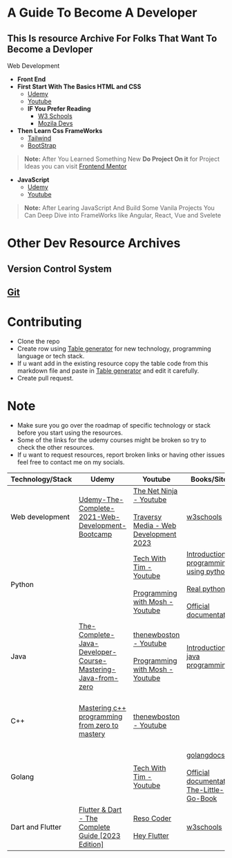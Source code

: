 
# A Guide To Become A Developer 
 ## This Is  resource Archive For Folks That Want To Become a Devloper 
 
 
 Web Development 
  * **Front End**
  * **First Start With The Basics HTML and CSS**
    * [Udemy](https://www.udemy.com/course/design-and-develop-a-killer-website-with-html5-and-css3/)
    * [Youtube](https://youtu.be/QRrPE9aj3wI)
     * **IF You Prefer Reading** 
         * [W3 Schools](https://www.w3schools.com/html/default.asp)
         * [Mozila Devs](https://developer.mozilla.org/en-US/docs/Web/HTML)
 *  **Then Learn Css FrameWorks**
     * [Tailwind](https://tailwindcss.com/)
     * [BootStrap](https://getbootstrap.com/)
 
  > **Note:** After You Learned Something New  **Do Project On it** 
  > for Project Ideas you can visit [Frontend Mentor](https://www.frontendmentor.io/)
 
   *  **JavaScript**
         * [Udemy](https://www.udemy.com/course/the-complete-javascript-course/)      
         * [Youtube](https://www.youtube.com/watch?v=hdI2bqOjy3c&ab_channel=TraversyMedia )   

  > **Note:**  After  Learing JavaScript And Build Some Vanila Projects You Can Deep Dive into FrameWorks like Angular, React, Vue and Svelete



# Other Dev Resource Archives

<table class="tg">
<thead>
  <tr>
    <th class="tg-fymr">Technology/Stack</th>
    <th class="tg-0pky"><span style="font-weight:bold">Udemy</span></th>
    <th class="tg-0pky"><span style="font-weight:bold">Youtube</span></th>
    <th class="tg-0pky"><span style="font-weight:bold">Books/Sites</span></th>
    <th class="tg-0pky"><span style="font-weight:bold">Roadmap</span></th>
    <th class="tg-0pky" colspan="2"><span style="font-weight:bold">Tools/IDEs</span></th>
  </tr>
</thead>
<tbody>
  <tr>
    <td class="tg-0pky" rowspan="2"><span style="font-weight:400;font-style:normal;text-decoration:none;color:#000">Web development</span></td>
    <td class="tg-0pky" rowspan="2"><a href="https://www.1377x.to/torrent/4744978/Udemy-The-Complete-2021-Web-Development-Bootcamp/" target="_blank" rel="noopener noreferrer">Udemy-The-Complete-2021-Web-Development-Bootcamp</a></td>
    <td class="tg-0pky" rowspan="2"><a href="https://www.google.com/url?q=https://www.google.com/url?q%3Dhttps://www.youtube.com/channel/UCW5YeuERMmlnqo4oq8vwUpg%26amp;sa%3DD%26amp;source%3Deditors%26amp;ust%3D1679488522706014%26amp;usg%3DAOvVaw3NeHbjdqkN9vm5PwpWrQLU&sa=D&source=docs&ust=1679488522735798&usg=AOvVaw3t6g7lhpRFOYvfYMIb4OVo" target="_blank" rel="noopener noreferrer">The Net Ninja - Youtube</a><br><br><a href="https://youtu.be/u72H_zZzkcw" target="_blank" rel="noopener noreferrer">Traversy Media - Web Development 2023</a></td>
    <td class="tg-0pky" rowspan="2"><a href="https://www.w3schools.com/" target="_blank" rel="noopener noreferrer">w3schools</a></td>
    <td class="tg-0pky" rowspan="2"><a href="https://roadmap.sh/frontend" target="_blank" rel="noopener noreferrer">Frontend</a><br><a href="https://roadmap.sh/backend" target="_blank" rel="noopener noreferrer">Backend</a></td>
    <td class="tg-0pky">Browsers</td>
    <td class="tg-0pky"><a href="https://www.google.com/chrome/" target="_blank" rel="noopener noreferrer">Chrome</a>, <a href="https://www.mozilla.org/en-US/firefox/new/" target="_blank" rel="noopener noreferrer">Firefox</a></td>
  </tr>
  <tr>
    <td class="tg-0pky">Text editors</td>
    <td class="tg-0pky"><a href="https://code.visualstudio.com/" target="_blank" rel="noopener noreferrer">VSCode</a>, <a href="https://www.sublimetext.com/" target="_blank" rel="noopener noreferrer">Sublime text</a>, <a href="https://www.jetbrains.com/webstorm/" target="_blank" rel="noopener noreferrer">WebStorm</a></td>
  </tr>
  <tr>
    <td class="tg-0lax" rowspan="2"><span style="color:#000">Python</span></td>
    <td class="tg-0lax" rowspan="2"></td>
    <td class="tg-0lax" rowspan="2"><a href="https://www.youtube.com/channel/UC4JX40jDee_tINbkjycV4Sg" target="_blank" rel="noopener noreferrer">Tech With Tim - Youtube</a><br><br><a href="https://www.youtube.com/c/programmingwithmosh" target="_blank" rel="noopener noreferrer">Programming with Mosh - Youtube</a></td>
    <td class="tg-0lax" rowspan="2"><a href="https://t.me/c/1648701289/244" target="_blank" rel="noopener noreferrer">Introduction to programming using python</a><br><br><a href="https://t.me/myresarchive/245" target="_blank" rel="noopener noreferrer">Real python</a><br><br><a href="https://www.python.org/about/gettingstarted/" target="_blank" rel="noopener noreferrer">Official documentation</a></td>
    <td class="tg-0lax" rowspan="2"><a href="https://roadmap.sh/python" target="_blank" rel="noopener noreferrer">Python roadmap</a></td>
    <td class="tg-0lax">Interpreter</td>
    <td class="tg-0lax"><a href="https://www.python.org/" target="_blank" rel="noopener noreferrer">Python</a></td>
  </tr>
  <tr>
    <td class="tg-0lax">Text editor/ IDE</td>
    <td class="tg-0lax"><a href="https://code.visualstudio.com/" target="_blank" rel="noopener noreferrer">VSCode</a>, <a href="https://www.sublimetext.com/" target="_blank" rel="noopener noreferrer">Sublime text</a>, <a href="https://www.jetbrains.com/pycharm/" target="_blank" rel="noopener noreferrer">Pycharm</a></td>
  </tr>
  <tr>
    <td class="tg-0lax" rowspan="2"><span style="font-weight:400;font-style:normal;color:#000">Java</span></td>
    <td class="tg-0lax" rowspan="2"><a href="https://www.1377x.to/torrent/4998907/The-Complete-Java-Developer-Course-Mastering-Java-from-zero/" target="_blank" rel="noopener noreferrer">The-Complete-Java-Developer-Course-Mastering-Java-from-zero</a></td>
    <td class="tg-0lax" rowspan="2"><a href="https://www.youtube.com/user/thenewboston" target="_blank" rel="noopener noreferrer">thenewboston - Youtube</a><br><br><a href="https://www.youtube.com/c/programmingwithmosh" target="_blank" rel="noopener noreferrer">Programming with Mosh - Youtube</a></td>
    <td class="tg-0lax" rowspan="2"><a href="https://t.me/myresarchive/246" target="_blank" rel="noopener noreferrer">Introduction to java programming</a></td>
    <td class="tg-0lax" rowspan="2"><a href="https://roadmap.sh/java" target="_blank" rel="noopener noreferrer">Java roadmap</a></td>
    <td class="tg-0lax">Compiler</td>
    <td class="tg-0lax"><a href="https://www.oracle.com/java/technologies/downloads/" target="_blank" rel="noopener noreferrer">JDK</a></td>
  </tr>
  <tr>
    <td class="tg-0lax">IDE</td>
    <td class="tg-0lax"><a href="https://www.jetbrains.com/idea/" target="_blank" rel="noopener noreferrer">Intelij IDEA</a>, <a href="https://www.oracle.com/tools/technologies/netbeans-ide.html" target="_blank" rel="noopener noreferrer">Netbeans</a>, <a href="https://www.eclipse.org/downloads/" target="_blank" rel="noopener noreferrer">Eclipse</a></td>
  </tr>
  <tr>
    <td class="tg-0lax" rowspan="2"><span style="font-weight:400;font-style:normal;text-decoration:none;color:#000">C++</span></td>
    <td class="tg-0lax" rowspan="2"><a href="https://www.1377x.to/torrent/4863484/Udemy-Mastering-C-Programming-From-Zero-to-Hero/" target="_blank" rel="noopener noreferrer">Mastering c++ programming from zero to mastery</a></td>
    <td class="tg-0lax" rowspan="2"><a href="https://www.youtube.com/user/thenewboston" target="_blank" rel="noopener noreferrer">thenewboston - Youtube</a></td>
    <td class="tg-0lax" rowspan="2"></td>
    <td class="tg-0lax" rowspan="2"><a href="https://miro.com/app/board/o9J_lpap34Q=/" target="_blank" rel="noopener noreferrer">C++ roadmap</a></td>
    <td class="tg-0lax">Compiler</td>
    <td class="tg-0lax"><a href="https://sourceforge.net/projects/mingw/" target="_blank" rel="noopener noreferrer">Mingw</a>, <a href="https://gcc.gnu.org/" target="_blank" rel="noopener noreferrer">GCC and G++</a></td>
  </tr>
  <tr>
    <td class="tg-0lax">IDE</td>
    <td class="tg-0lax"><a href="https://www.codeblocks.org/" target="_blank" rel="noopener noreferrer">Codeblocks</a>, <a href="https://www.jetbrains.com/clion/" target="_blank" rel="noopener noreferrer">Clion</a>, <a href="https://sourceforge.net/projects/orwelldevcpp/" target="_blank" rel="noopener noreferrer">Dev cpp</a></td>
  </tr>
  <tr>
    <td class="tg-0lax" rowspan="2"><span style="color:#000">Golang</span></td>
    <td class="tg-0lax" rowspan="2"></td>
    <td class="tg-0lax" rowspan="2"><a href="https://www.youtube.com/channel/UC4JX40jDee_tINbkjycV4Sg" target="_blank" rel="noopener noreferrer">Tech With Tim - Youtube</a></td>
    <td class="tg-0lax" rowspan="2"><a href="https://golangdocs.com/" target="_blank" rel="noopener noreferrer">golangdocs</a><br><br><a href="https://go.dev/doc/" target="_blank" rel="noopener noreferrer">Official documentation</a><br><a href="https://www.openmymind.net/The-Little-Go-Book/" target="_blank" rel="noopener noreferrer">The-Little-Go-Book</a></td>
    <td class="tg-0lax" rowspan="2"><a href="https://roadmap.sh/golang" target="_blank" rel="noopener noreferrer">Golang roadmap</a></td>
    <td class="tg-0lax">Compiler</td>
    <td class="tg-0lax"><a href="https://go.dev/doc/install" target="_blank" rel="noopener noreferrer">Go</a></td>
  </tr>
  <tr>
    <td class="tg-0lax">IDE</td>
    <td class="tg-0lax"><a href="https://code.visualstudio.com/" target="_blank" rel="noopener noreferrer">VSCode</a> ,<a href="https://www.jetbrains.com/go/download/" target="_blank" rel="noopener noreferrer">Goland</a></td>
  </tr>
   <tr>
    <td class="tg-0pky" rowspan="2"><span style="font-weight:400;font-style:normal;text-decoration:none;color:#000">Dart and Flutter</span></td>
    <td class="tg-0pky" rowspan="2"><a href="https://www.udemy.com/course/learn-flutter-dart-to-build-ios-android-apps/" target="_blank" rel="noopener noreferrer">Flutter & Dart - The Complete Guide [2023 Edition]</a></td>
    <td class="tg-0pky" rowspan="2"><a href="https://www.youtube.com/@ResoCoder" target="_blank" rel="noopener noreferrer">Reso Coder</a><br><br><a href="https://www.youtube.com/@HeyFlutter" target="_blank" rel="noopener noreferrer">Hey Flutter</a></td>
    <td class="tg-0pky" rowspan="2"><a href="https://www.w3schools.com/" target="_blank" rel="noopener noreferrer">w3schools</a></td>
    <td class="tg-0pky" rowspan="2"><br><a href="https://roadmap.sh/flutter" target="_blank" rel="noopener noreferrer">Flutter</a></td>
    <td class="tg-0pky">IDE</td>
    <td class="tg-0pky"><a href="https://dartpad.dev/?" target="_blank" rel="noopener noreferrer">Dart Pad</a>, <a href="https://www.google.com/url?sa=t&rct=j&q=&esrc=s&source=web&cd=&cad=rja&uact=8&ved=2ahUKEwiawMal09T_AhXaO-wKHcGGC5QQFnoECBMQAQ&url=https%3A%2F%2Fcode.visualstudio.com%2F&usg=AOvVaw15O90sm1ios8AUpw56hCml&opi=89978449" target="_blank" rel="noopener noreferrer">VSCODE</a></td>
  </tr>

</tbody>

## Version Control System  
 ## [Git](https://github.com/)
# Contributing 

- Clone the repo
- Create row using [Table generator](https://www.tablesgenerator.com/html_tables) for new technology, programming language or tech stack.
- If u want add in the existing resource copy the table code from this markdown file and paste in [Table generator](https://www.tablesgenerator.com/html_tables) and edit it carefully.
- Create pull request.

# Note

- Make sure you go over the roadmap of specific technology or stack before you start using the resources.
- Some of the links for the udemy courses might be broken so try to check the other resources.
- If u want to request resources, report broken links or having other issues feel free to contact me on my socials.







